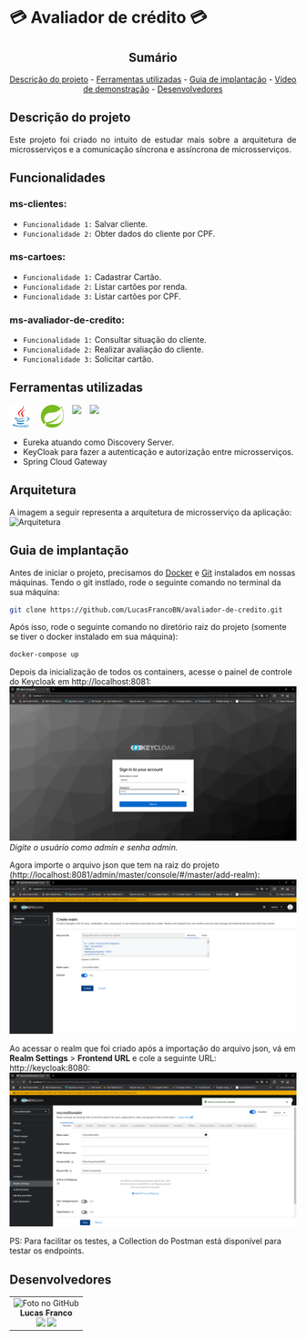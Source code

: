# 💳 Avaliador de crédito 💳

<div align="center">
 <h2> Sumário</h2>
  <a href="#descrição-do-projeto">Descrição do projeto</a> -
  <a href="#ferramentas-utilizadas">Ferramentas utilizadas</a> - 
  <a href="#guia-de-implantação">Guia de implantação</a> -
  <a href="#vídeo-de-demonstração">Vídeo de demonstração</a> -
  <a href="#desenvolvedores">Desenvolvedores</a>
</div>

## Descrição do projeto

<p align="justify">
Este projeto foi criado no intuito de estudar mais sobre a arquitetura de microsserviços e a comunicação síncrona e assíncrona de microsserviços.
</p>

## Funcionalidades
### ms-clientes:
- `Funcionalidade 1:` Salvar cliente.
- `Funcionalidade 2:` Obter dados do cliente por CPF.

### ms-cartoes:
- `Funcionalidade 1:` Cadastrar Cartão.
- `Funcionalidade 2:` Listar cartões por renda.
- `Funcionalidade 3:` Listar cartões por CPF.

 ### ms-avaliador-de-credito:
- `Funcionalidade 1:` Consultar situação do cliente.
- `Funcionalidade 2:` Realizar avaliação do cliente.
- `Funcionalidade 3:` Solicitar cartão.

## Ferramentas utilizadas
<div style="display: flex; gap: 15px">
  <a href="https://www.java.com" target="_blank"> 
      <img src="https://raw.githubusercontent.com/devicons/devicon/master/icons/java/java-original.svg" alt="Java" width="40" height="40"/> 
  </a>
  
  <a href="https://spring.io/" target="_blank"> 
      <img src="https://raw.githubusercontent.com/devicons/devicon/master/icons/spring/spring-original.svg" alt="Spring" width="40" height="40"/> 
  </a>
  
  <a href="https://www.docker.com/" target="_blank">
      <img src="https://cdn.jsdelivr.net/gh/devicons/devicon@latest/icons/docker/docker-plain.svg" width="40"/>
  </a>

  <img src="https://cdn.jsdelivr.net/gh/devicons/devicon@latest/icons/rabbitmq/rabbitmq-original.svg" width="40" />
</div>

- Eureka atuando como Discovery Server.
- KeyCloak para fazer a autenticação e autorização entre microsserviços.
- Spring Cloud Gateway

## Arquitetura
A imagem a seguir representa a arquitetura de microsserviço da aplicação:
![Arquitetura](https://github.com/LucasFrancoBN/avaliador-de-credito/blob/master/img-readme/avaliador%20de%20cr%C3%A9dito.png)

## Guia de implantação
Antes de iniciar o projeto, precisamos do [Docker](https://www.docker.com/) e [Git](https://git-scm.com/) instalados em nossas máquinas.
Tendo o git instlado, rode o seguinte comando no terminal da sua máquina:
``` bash
git clone https://github.com/LucasFrancoBN/avaliador-de-credito.git
```
Após isso, rode o seguinte comando no diretório raiz do projeto (somente se tiver o docker instalado em sua máquina): 
``` bash
docker-compose up
```
Depois da inicialização de todos os containers, acesse o painel de controle do Keycloak em http://localhost:8081:
![login](img-readme/login-keycloak.png)
*Digite o usuário como admin e senha admin.*

Agora importe o arquivo json que tem na raiz do projeto (http://localhost:8081/admin/master/console/#/master/add-realm):
![adicionando realm](img-readme/adicionando-realm.png)

Ao acessar o realm que foi criado após a importação do arquivo json, vá em **Realm Settings** > **Frontend URL** e cole a seguinte URL: http://keycloak:8080:
![adicionando Frontend URL](img-readme/adicionando-frontend-url.png)

PS: Para facilitar os testes, a Collection do Postman está disponível para testar os endpoints.

## Desenvolvedores
<table align="center">
  <tr>
    <td align="center">
      <div>
        <img src="https://avatars.githubusercontent.com/LucasFrancoBN" width="120px;" alt="Foto no GitHub" class="profile"/><br>
          <b> Lucas Franco   </b><br>
            <a href="https://www.linkedin.com/in/lucas-franco-barbosa-navarro-a51937221/" alt="Linkedin"><img src="https://img.shields.io/badge/LinkedIn-0077B5?style=for-the-badge&logo=linkedin&logoColor=white" height="20"></a>
            <a href="https://github.com/LucasFrancoBN" alt="Github"><img src="https://img.shields.io/badge/GitHub-100000?style=for-the-badge&logo=github&logoColor=white" height="20"></a>
      </div>
    </td>
  </tr>
</table>
